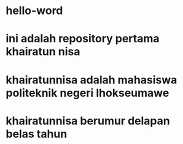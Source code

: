 # hello-word
# ini adalah repository pertama khairatun nisa
# khairatunnisa adalah mahasiswa politeknik negeri lhokseumawe
# khairatunnisa berumur delapan belas tahun


